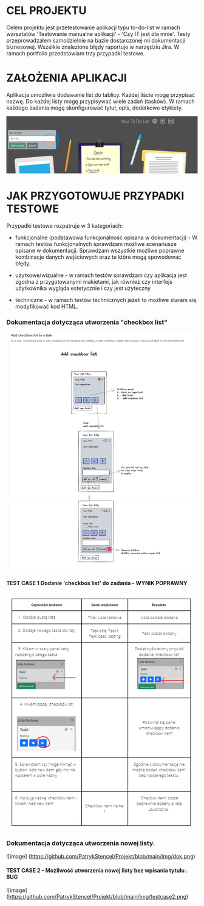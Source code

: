 # CEL PROJEKTU
Celem projektu jest przetestowanie aplikacji typu to-do-list w ramach warsztatów 'Testowanie manualne aplikacji' - 'Czy IT jest dla mnie'. Testy przeprowadzałem samodzielnie na bazie dostarczonej mi dokumentacji biznesowej. Wszelkie znalezione błędy raportuje w narzędziu Jira. W ramach portfolio przedstawiam trzy przypadki testowe.


# ZAŁOŻENIA APLIKACJI
Aplikacja umożliwia dodawanie list do tablicy. Każdej liście mogę przypisać nazwę. Do każdej listy mogę przypisywać wiele zadań (tasków). W ramach każdego zadania mogę skonfigurować tytuł, opis, dodatkowe etykiety.

![image](https://github.com/PatrykStencel/Projekt/blob/main/img/1.png)

# JAK PRZYGOTOWUJE PRZYPADKI TESTOWE

Przypadki testowe rozpatruje w 3 kategoriach:

* funkcjonalne (podstawowa funkcjonalność opisana w dokumentacji) - W ramach testów funkcjonalnych sprawdzam możliwe scenariusze opisane w dokumentacji. Sprawdzam wszystkie możliwe poprawne kombinacje danych wejściowych oraz te które mogą spowodowac błędy.

* użytkowe/wizualne - w ramach testów sprawdzam czy aplikacja jest zgodna z przygotowanymi makietami, jak również czy interfejs użytkownika wygląda estetycznie i czy jest użyteczny

* techniczne - w ramach testów technicznych jeżeli to możliwe staram się modyfikować kod HTML.

### Dokumentacja dotycząca utworzenia "checkbox list"

![image](https://github.com/PatrykStencel/Projekt/blob/main/img/1dok.png)
![image](https://github.com/PatrykStencel/Projekt/blob/main/img/2dok.png)

#### TEST CASE 1  Dodanie 'checkbox list' do zadania - WYNIK POPRAWNY

![image](https://github.com/PatrykStencel/Projekt/blob/main/img/TestTask.png)

### Dokumentacja dotycząca utworzenia nowej listy.

![image] (https://github.com/PatrykStencel/Projekt/blob/main/img/dok.png)

#### TEST CASE 2 - Możliwość utworzenia nowej listy bez wpisania tytułu . BUG

![image] (https://github.com/PatrykStencel/Projekt/blob/main/img/testcase2.png)
